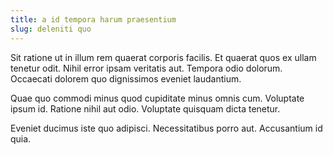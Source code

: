 ```yaml
---
title: a id tempora harum praesentium
slug: deleniti quo
---
```


Sit ratione ut in illum rem quaerat corporis facilis. Et quaerat quos ex ullam tenetur odit. Nihil error ipsam veritatis aut. Tempora odio dolorum. Occaecati dolorem quo dignissimos eveniet laudantium.

Quae quo commodi minus quod cupiditate minus omnis cum. Voluptate ipsum id. Ratione nihil aut odio. Voluptate quisquam dicta tenetur.

Eveniet ducimus iste quo adipisci. Necessitatibus porro aut. Accusantium id quia.
